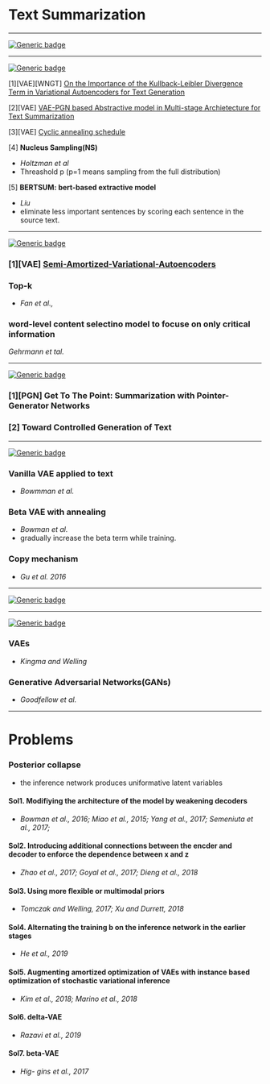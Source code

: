 # Text Summarization




---

[![Generic badge](https://img.shields.io/badge/Year-2020-<COLOR>.svg)](https://shields.io/)


---

[![Generic badge](https://img.shields.io/badge/Year-2019-<COLOR>.svg)](https://shields.io/)



[1][VAE][WNGT] [On the Importance of the Kullback-Leibler Divergence Term in Variational Autoencoders for Text Generation](https://github.com/fxnnxc/text_summarization/blob/main/study/2019/On-the-Importance-of-the-Kullback-Leibler-Divergence-Term-in-Variational-Autoencoders-for-Text-Generation.md)
  
[2][VAE] [VAE-PGN based Abstractive model in Multi-stage Archietecture for Text Summarization](https://github.com/fxnnxc/text_summarization/blob/main/study/2019/VAE-PGN%20based%20Abstractive%20model%20in%20Multi-stage%20Archietecture%20for%20Text%20Summarization.md)

[3][VAE] [Cyclic annealing schedule](https://github.com/fxnnxc/text_summarization/blob/main/study/2019/Cyclical%20Annealing%20Schedule.md)


[4] **Nucleus Sampling(NS)**
* *Holtzman et al*
* Threashold p (p=1 means sampling from the full distribution)

[5] **BERTSUM: bert-based extractive model**
* *Liu*
* eliminate less important sentences by scoring each sentence in the source text.


---

[![Generic badge](https://img.shields.io/badge/Year-2018-<COLOR>.svg)](https://shields.io/)


### [1][VAE] [Semi-Amortized-Variational-Autoencoders](#..)

### **Top-k**
* *Fan et al.,*

### **word-level content selectino model to focuse on only critical information**
*Gehrmann et tal.*

---

[![Generic badge](https://img.shields.io/badge/Year-2017-<COLOR>.svg)](https://shields.io/)


### [1][PGN] Get To The Point: Summarization with Pointer-Generator Networks

### [2] Toward Controlled Generation of Text


---

[![Generic badge](https://img.shields.io/badge/Year-2016-<COLOR>.svg)](https://shields.io/)


### **Vanilla VAE applied to text** 
* *Bowmman et al.*

### **Beta VAE with annealing** 
* *Bowman et al.*
* gradually increase the beta term while training.

### **Copy mechanism**
* *Gu et al. 2016*

---

[![Generic badge](https://img.shields.io/badge/Year-2015-<COLOR>.svg)](https://shields.io/)


---
[![Generic badge](https://img.shields.io/badge/Year-2014-<COLOR>.svg)](https://shields.io/)


### **VAEs**
* *Kingma and Welling*

### **Generative Adversarial Networks(GANs)**
* *Goodfellow et al.*


---

# Problems 

### **Posterior collapse**
* the inference network produces uniformative latent variables

#### **Sol1.** Modifiying the architecture of the model by weakening decoders
* *Bowman et al., 2016; Miao et al., 2015; Yang et al., 2017; Semeniuta et al., 2017;*

#### **Sol2.** Introducing additional connections between the encder and decoder to enforce the dependence between x and z
* *Zhao et al., 2017; Goyal et al., 2017; Dieng et al., 2018*


#### **Sol3.** Using more flexible or multimodal priors
* *Tomczak and Welling, 2017; Xu and Durrett, 2018*

#### **Sol4.** Alternating the training b  on the inference network in the earlier stages
* *He et al., 2019*

#### **Sol5.** Augmenting amortized optimization of VAEs with instance based optimization of stochastic variational inference
* *Kim et al., 2018; Marino et al., 2018*

#### **Sol6.** delta-VAE
* *Razavi et al., 2019*

#### **Sol7.** beta-VAE
* *Hig- gins et al., 2017*
